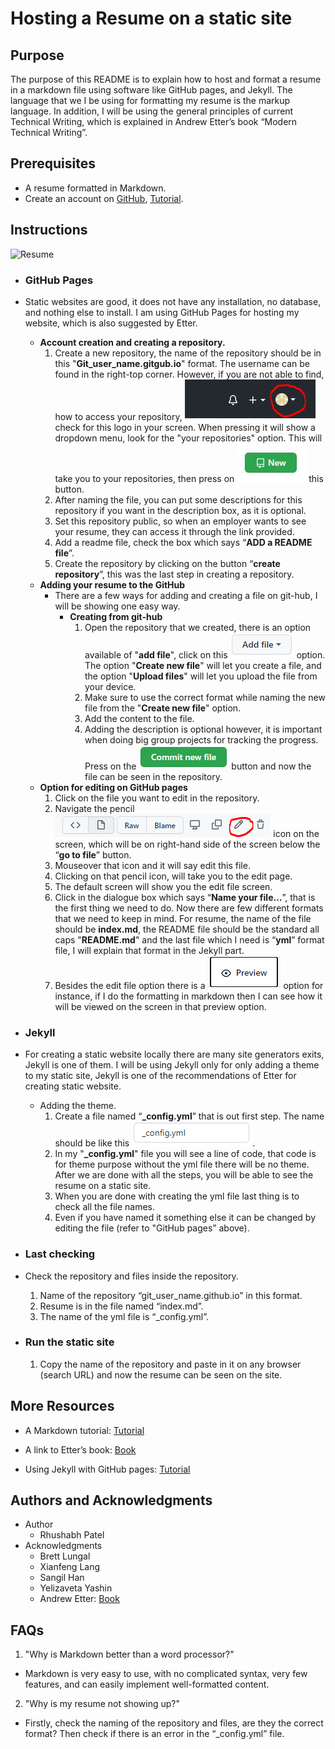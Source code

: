 # Hosting a Resume on a static site

## Purpose
The purpose of this README is to explain how to host and format a resume in a markdown file using software like GitHub pages, and Jekyll. The language that we I be using for formatting my resume is the markup language. In addition, I will be using the general principles of current Technical Writing, which is explained in Andrew Etter’s book “Modern Technical Writing”. 

## Prerequisites 
*	A resume formatted in Markdown.
*	Create an account on [GitHub](https://github.com/), [Tutorial](https://www.wikihow.com/Create-an-Account-on-GitHub).


## Instructions
![Resume](https://github.com/Rhushabh121/Rhushabh121.github.io/blob/main/resume.gif)


*	### GitHub Pages
*	Static websites are good, it does not have any installation, no database, and nothing else to install. I am using GitHub Pages for hosting my website, which is also suggested by Etter.
    * **Account creation and creating a repository.** 
        1. Create a new repository, the name of the repository should be in this "**Git_user_name.gitgub.io**" format. The username can be found in the right-top corner. However, if you are not able to find, how to access your repository, ![Drop](https://github.com/Rhushabh121/Rhushabh121.github.io/blob/main/logo.png) check for this logo in your screen. When pressing it will show a dropdown menu, look for the "your repositories" option. This will take you to your repositories, then press on ![new](https://github.com/Rhushabh121/Rhushabh121.github.io/blob/main/new_repo.png) this button. 
        2. After naming the file, you can put some descriptions for this repository if you want in the description box, as it is optional. 
        3. Set this repository public, so when an employer wants to see your resume, they can access it through the link provided.
        4. Add a readme file, check the box which says “**ADD a README file**”.
        5. Create the repository by clicking on the button “**create repository**”, this was the last step in creating a repository. 
    *	**Adding your resume to the GitHub** 
        *	There are a few ways for adding and creating a file on git-hub, I will be showing one easy way.
            *  **Creating from git-hub** 
                1.  Open the repository that we created, there is an option available of "**add file**", click on this ![Addfile](https://github.com/Rhushabh121/Rhushabh121.github.io/blob/main/add_file.PNG) option. The option "**Create new file**" will let you create a file, and the option "**Upload files**" will let you upload the file from your device.
                2.	Make sure to use the correct format while naming the new file from the "**Create new file**" option.  
                3.	Add the content to the file.  
                4.	Adding the description is optional however, it is important when doing big group projects for tracking the progress. Press on the ![Commit_new_file](https://github.com/Rhushabh121/Rhushabh121.github.io/blob/main/commit_new_file_logo.PNG) button and now the file can be seen in the repository.
    *	**Option for editing on GitHub pages**
        1.	Click on the file you want to edit in the repository.
        2.	Navigate the pencil ![Pencil_icon](https://github.com/Rhushabh121/Rhushabh121.github.io/blob/main/pencil_icon.PNG) icon on the screen, which will be on right-hand side of the screen below the “**go to file**” button.
        3.	Mouseover that icon and it will say edit this file.
        4.	Clicking on that pencil icon, will take you to the edit page.
        5.	The default screen will show you the edit file screen.
        6.	Click in the dialogue box which says “**Name your file…**”, that is the first thing we need to do. Now there are few different formats that we need to keep in mind. For resume, the name of the file should be **index.md**, the README file should be the standard all caps "**README.md**" and the last file which I need is “**yml**” format file, I will explain that format in the Jekyll part.  
        7.	Besides the edit file option there is a ![Preview](https://github.com/Rhushabh121/Rhushabh121.github.io/blob/main/preview_option.PNG) option for instance, if I do the formatting in markdown then I can see how it will be viewed on the screen in that preview option.
*	### Jekyll
*	For creating a static website locally there are many site generators exits, Jekyll is one of them. I will be using Jekyll only for only adding a theme to my static site, Jekyll is one of the recommendations of Etter for creating static website.
      *  Adding the theme.
          1.	Create a file named “**_config.yml**” that is out first step. The name should be like this ![filename](https://github.com/Rhushabh121/Rhushabh121.github.io/blob/main/jekyll_file_name.PNG). 
          2.	In my "**_config.yml**" file you will see a line of code, that code is for theme purpose without the yml file there will be no theme. After we are done with all the steps, you will be able to see the resume on a static site.
          3.	When you are done with creating the yml file last thing is to check all the file names.
          4.	Even if you have named it something else it can be changed by editing the file (refer to "GitHub pages” above).

*	### Last checking
*	Check the repository and files inside the repository.
    1.	Name of the repository “git_user_name.github.io” in this format.
    2.	Resume is in the file named “index.md”.
    3.	The name of the yml file is “_config.yml”.
*	### Run the static site 
    1.	Copy the name of the repository and paste in it on any browser (search URL) and now the resume can be seen on the site. 


## More Resources 
* A Markdown tutorial: [Tutorial](https://helloacm.com/markdown-markup-language-quick-tutorial/)

* A link to Etter’s book: [Book](https://www.amazon.ca/Modern-Technical-Writing-Introduction-Documentation-ebook/dp/B01A2QL9SS)

* Using Jekyll with GitHub pages: [Tutorial](https://docs.github.com/en/pages/setting-up-a-github-pages-site-with-jekyll) 

## Authors and Acknowledgments
* Author
   *  Rhushabh Patel
* Acknowledgments
   *  Brett Lungal
   *  Xianfeng Lang
   *  Sangil Han
   *  Yelizaveta Yashin     
   *  Andrew Etter: [Book](https://www.amazon.ca/Modern-Technical-Writing-Introduction-Documentation-ebook/dp/B01A2QL9SS)
## FAQs

1. "Why is Markdown better than a word 
processor?"
*  Markdown is very easy to use, with no complicated syntax, very few features, and can easily implement well-formatted content. 

2. "Why is my resume not showing up?"
*  Firstly, check the naming of the repository and files, are they the correct format? Then check if there is an error in the “_config.yml” file.

